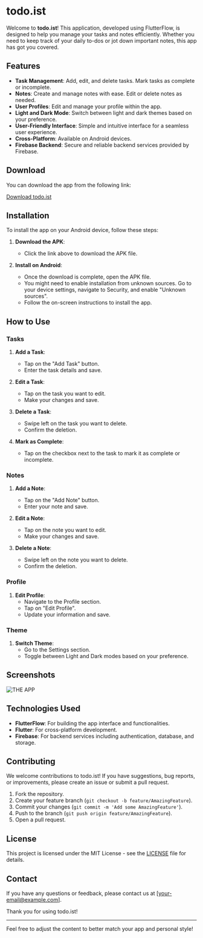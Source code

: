 # todo.ist

Welcome to **todo.ist**! This application, developed using FlutterFlow, is designed to help you manage your tasks and notes efficiently. Whether you need to keep track of your daily to-dos or jot down important notes, this app has got you covered.

## Features

- **Task Management**: Add, edit, and delete tasks. Mark tasks as complete or incomplete.
- **Notes**: Create and manage notes with ease. Edit or delete notes as needed.
- **User Profiles**: Edit and manage your profile within the app.
- **Light and Dark Mode**: Switch between light and dark themes based on your preference.
- **User-Friendly Interface**: Simple and intuitive interface for a seamless user experience.
- **Cross-Platform**: Available on Android devices.
- **Firebase Backend**: Secure and reliable backend services provided by Firebase.

## Download

You can download the app from the following link:

[Download todo.ist]([https://drive.google.com/file/d/1Er4T76i4bkUiB6L-nNaLx8eQ6pX9UmeO/view?usp=sharing](https://drive.google.com/drive/folders/1702lJsvDCiW6-lgBhnm8uknWdTzjxFSS?usp=sharing))

## Installation

To install the app on your Android device, follow these steps:

1. **Download the APK**:
   - Click the link above to download the APK file.

2. **Install on Android**:
   - Once the download is complete, open the APK file.
   - You might need to enable installation from unknown sources. Go to your device settings, navigate to Security, and enable "Unknown sources".
   - Follow the on-screen instructions to install the app.

## How to Use

### Tasks

1. **Add a Task**:
   - Tap on the "Add Task" button.
   - Enter the task details and save.

2. **Edit a Task**:
   - Tap on the task you want to edit.
   - Make your changes and save.

3. **Delete a Task**:
   - Swipe left on the task you want to delete.
   - Confirm the deletion.

4. **Mark as Complete**:
   - Tap on the checkbox next to the task to mark it as complete or incomplete.

### Notes

1. **Add a Note**:
   - Tap on the "Add Note" button.
   - Enter your note and save.

2. **Edit a Note**:
   - Tap on the note you want to edit.
   - Make your changes and save.

3. **Delete a Note**:
   - Swipe left on the note you want to delete.
   - Confirm the deletion.

### Profile

1. **Edit Profile**:
   - Navigate to the Profile section.
   - Tap on "Edit Profile".
   - Update your information and save.

### Theme

1. **Switch Theme**:
   - Go to the Settings section.
   - Toggle between Light and Dark modes based on your preference.

## Screenshots

![THE APP](https://github.com/JayPrinz/Todo.app/assets/124869546/ed3aa006-a1cd-4a7a-802b-419baaf381cf)

## Technologies Used

- **FlutterFlow**: For building the app interface and functionalities.
- **Flutter**: For cross-platform development.
- **Firebase**: For backend services including authentication, database, and storage.

## Contributing

We welcome contributions to todo.ist! If you have suggestions, bug reports, or improvements, please create an issue or submit a pull request.

1. Fork the repository.
2. Create your feature branch (`git checkout -b feature/AmazingFeature`).
3. Commit your changes (`git commit -m 'Add some AmazingFeature'`).
4. Push to the branch (`git push origin feature/AmazingFeature`).
5. Open a pull request.

## License

This project is licensed under the MIT License - see the [LICENSE](LICENSE) file for details.

## Contact

If you have any questions or feedback, please contact us at [your-email@example.com].

Thank you for using todo.ist!

---

Feel free to adjust the content to better match your app and personal style!
